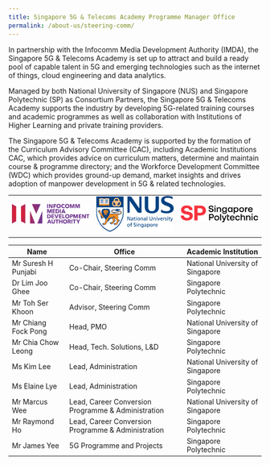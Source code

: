 ```yaml
---
title: Singapore 5G & Telecoms Academy Programme Manager Office
permalink: /about-us/steering-comm/
---
```

In partnership with the Infocomm Media Development Authority (IMDA), the Singapore 5G &amp; Telecoms Academy is set up to attract and build a ready pool of capable talent in 5G and emerging technologies such as the internet of things, cloud engineering and data analytics.

Managed by both National University of Singapore (NUS) and Singapore Polytechnic (SP) as Consortium Partners, the Singapore 5G &amp; Telecoms Academy supports the industry by developing 5G-related training courses and academic programmes as well as collaboration with Institutions of Higher Learning and private training providers.

The Singapore 5G &amp; Telecoms Academy is supported by the formation of the Curriculum Advisory 
Committee (CAC), including Academic Institutions CAC, which provides advice on curriculum matters, determine and maintain course &amp; programme directory; and the Workforce Development Committee (WDC) which provides ground-up demand, market insights and drives adoption of manpower development in 5G &amp; related technologies.




|  |  |    | 
| -------- | -------- | -------- | 
|<img alt="IMDA" src="/images/banners-and-logos/IMDA%20Logo.png">| <img alt="NUS" src="/images/banners-and-logos/NUS%20Logo.png"> |<img alt="SP" src="/images/banners-and-logos/SP%20Logo.png"> |
|  ||  | 



| Name | Office| Academic Institution |
| -------- | -------- | -------- |
| Mr Suresh H Punjabi   | Co-Chair, Steering Comm    | National University of Singapore |
| Dr Lim Joo Ghee | Co-Chair, Steering Comm    | Singapore Polytechnic |
| Mr Toh Ser Khoon | Advisor, Steering Comm    | Singapore Polytechnic |
|Mr Chiang Fock Pong   | Head, PMO | National University of Singapore |
| Mr Chia Chow Leong | Head, Tech. Solutions, L&amp;D  | Singapore Polytechnic |
| Ms Kim Lee | Lead, Administration  | National University of Singapore |
|Ms Elaine Lye | Lead, Administration |Singapore Polytechnic |
|Mr Marcus Wee | Lead, Career Conversion Programme &amp; Administration |National University of Singapore |
|Mr Raymond Ho| Lead, Career Conversion Programme &amp; Administration |Singapore Polytechnic |
|Mr James Yee | 5G Programme and Projects |Singapore Polytechnic |